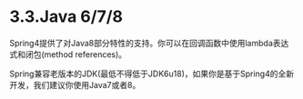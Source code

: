 # 3.3.Java 6/7/8

Spring4提供了对Java8部分特性的支持。你可以在回调函数中使用lambda表达式和闭包(method references)。

Spring兼容老版本的JDK(最低不得低于JDK6u18)，如果你是基于Spring4的全新开发，我们建议你使用Java7或者8。